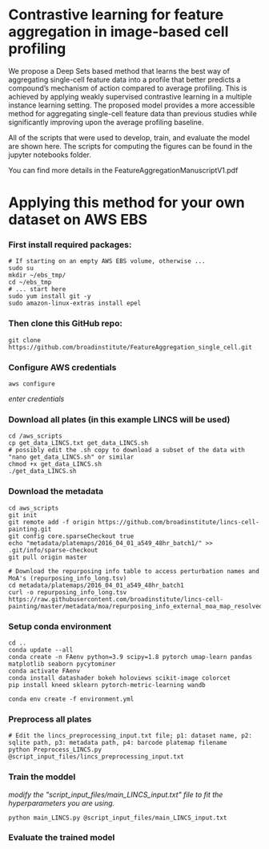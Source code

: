 # 
# Contrastive learning for feature aggregation in image-based cell profiling
We propose a Deep Sets based method that learns the best way of aggregating single-cell feature data into a profile that better predicts a compound’s mechanism of action compared to average profiling. This is achieved by applying weakly supervised contrastive learning in a multiple instance learning setting. The proposed model provides a more accessible method for aggregating single-cell feature data than previous studies while significantly improving upon the average profiling baseline. 


All of the scripts that were used to develop, train, and evaluate the model are shown here. The scripts for computing the figures can be found in the jupyter notebooks folder.

You can find more details in the FeatureAggregationManuscriptV1.pdf



# Applying this method for your own dataset on AWS EBS
### First install required packages:
	# If starting on an empty AWS EBS volume, otherwise ...
    sudo su
	mkdir ~/ebs_tmp/
	cd ~/ebs_tmp
	# ... start here 
	sudo yum install git -y
	sudo amazon-linux-extras install epel

### Then clone this GitHub repo:
	git clone https://github.com/broadinstitute/FeatureAggregation_single_cell.git

### Configure AWS credentials
	aws configure
_enter credentials_

### Download all plates (in this example LINCS will be used)
	cd /aws_scripts
	cp get_data_LINCS.txt get_data_LINCS.sh 
	# possibly edit the .sh copy to download a subset of the data with "nano get_data_LINCS.sh" or similar
	chmod +x get_data_LINCS.sh
	./get_data_LINCS.sh

### Download the metadata
	cd aws_scripts
	git init
	git remote add -f origin https://github.com/broadinstitute/lincs-cell-painting.git
	git config core.sparseCheckout true
	echo "metadata/platemaps/2016_04_01_a549_48hr_batch1/" >> .git/info/sparse-checkout
	git pull origin master

	# Download the repurposing info table to access perturbation names and MoA's (repurposing_info_long.tsv)
	cd metadata/platemaps/2016_04_01_a549_48hr_batch1
	curl -o repurposing_info_long.tsv https://raw.githubusercontent.com/broadinstitute/lincs-cell-painting/master/metadata/moa/repurposing_info_external_moa_map_resolved.tsv



### Setup conda environment
	cd ..
	conda update --all
	conda create -n FAenv python=3.9 scipy=1.8 pytorch umap-learn pandas matplotlib seaborn pycytominer
	conda activate FAenv
	conda install datashader bokeh holoviews scikit-image colorcet 
	pip install kneed sklearn pytorch-metric-learning wandb

	conda env create -f environment.yml

### Preprocess all plates
	# Edit the lincs_preprocessing_input.txt file; p1: dataset name, p2: sqlite path, p3: metadata path, p4: barcode platemap filename
	python Preprocess_LINCS.py @script_input_files/lincs_preprocessing_input.txt

### Train the moddel
_modify the "script_input_files/main_LINCS_input.txt" file to fit the hyperparameters you are using._

	python main_LINCS.py @script_input_files/main_LINCS_input.txt
### Evaluate the trained model 

